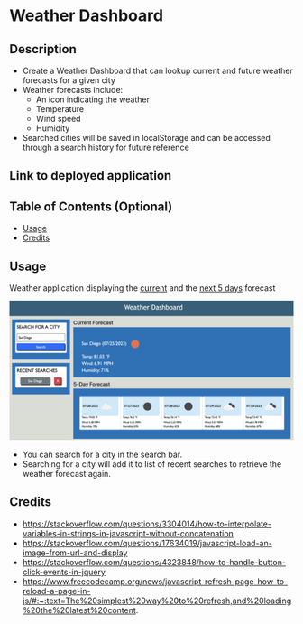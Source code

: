 # Weather Dashboard

## Description

- Create a Weather Dashboard that can lookup current and future weather forecasts for a given city
- Weather forecasts include: 
  - An icon indicating the weather
  - Temperature
  - Wind speed
  - Humidity 
- Searched cities will be saved in localStorage and can be accessed through a search history for future reference

## Link to deployed application



## Table of Contents (Optional)

- [Usage](#usage)
- [Credits](#credits)


## Usage
Weather application displaying the <ins>current</ins> and the <ins>next 5 days</ins> forecast

![Weather Dashboard](assets/images/weather-dashboard.png)

- You can search for a city in the search bar. 
- Searching for a city will add it to list of recent searches to retrieve the weather forecast again.

## Credits
- https://stackoverflow.com/questions/3304014/how-to-interpolate-variables-in-strings-in-javascript-without-concatenation
- https://stackoverflow.com/questions/17634019/javascript-load-an-image-from-url-and-display
- https://stackoverflow.com/questions/4323848/how-to-handle-button-click-events-in-jquery
- https://www.freecodecamp.org/news/javascript-refresh-page-how-to-reload-a-page-in-js/#:~:text=The%20simplest%20way%20to%20refresh,and%20loading%20the%20latest%20content.
